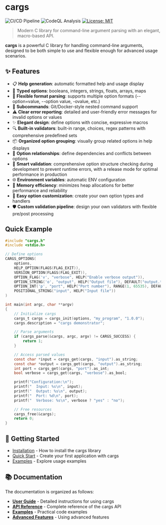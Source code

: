 # cargs

![CI/CD Pipeline](https://github.com/lucocozz/cargs/actions/workflows/ci.yml/badge.svg)
![CodeQL Analysis](https://github.com/lucocozz/cargs/actions/workflows/codeql.yml/badge.svg)
[![License: MIT](https://img.shields.io/badge/License-MIT-blue.svg)](https://opensource.org/licenses/MIT)

> Modern C library for command-line argument parsing with an elegant, macro-based API.

**cargs** is a powerful C library for handling command-line arguments, designed to be both simple to use and flexible enough for advanced usage scenarios.

## ✨ Features

- 📋 **Help generation**: automatic formatted help and usage display
- 🔄 **Typed options**: booleans, integers, strings, floats, arrays, maps
- 🎨 **Flexible format parsing**: supports multiple option formats (--option=value, --option value, -ovalue, etc.)
- 🌳 **Subcommands**: Git/Docker-style nested command support
- ⚠️ **Clear error reporting**: detailed and user-friendly error messages for invalid options or values
- ✨ **Elegant design**: define options with concise, expressive macros
- 🔍 **Built-in validators**: built-in range, choices, regex patterns with comprehensive predefined sets
- 📦 **Organized option grouping**: visually group related options in help displays
- 🔗 **Option relationships**: define dependencies and conflicts between options
- 🚦 **Smart validation**: comprehensive option structure checking during development to prevent runtime errors, with a release mode for optimal performance in production
- 🌐 **Environment variables**: automatic ENV configuration
- 🚀 **Memory efficiency**: minimizes heap allocations for better performance and reliability
- 🧰 **Easy option customization**: create your own option types and handlers
- 🛡️ **Custom validation pipeline**: design your own validators with flexible pre/post processing

## Quick Example

```c
#include "cargs.h"
#include <stdio.h>

// Define options
CARGS_OPTIONS(
    options,
    HELP_OPTION(FLAGS(FLAG_EXIT)),
    VERSION_OPTION(FLAGS(FLAG_EXIT)),
    OPTION_FLAG('v', "verbose", HELP("Enable verbose output")),
    OPTION_STRING('o', "output", HELP("Output file"), DEFAULT("output.txt")),
    OPTION_INT('p', "port", HELP("Port number"), RANGE(1, 65535), DEFAULT(8080)),
    POSITIONAL_STRING("input", HELP("Input file"))
)

int main(int argc, char **argv)
{
    // Initialize cargs
    cargs_t cargs = cargs_init(options, "my_program", "1.0.0");
    cargs.description = "cargs demonstrator";

    // Parse arguments
    if (cargs_parse(&cargs, argc, argv) != CARGS_SUCCESS) {
        return 1;
    }

    // Access parsed values
    const char *input = cargs_get(cargs, "input").as_string;
    const char *output = cargs_get(cargs, "output").as_string;
    int port = cargs_get(cargs, "port").as_int;
    bool verbose = cargs_get(cargs, "verbose").as_bool;

    printf("Configuration:\n");
    printf("  Input: %s\n", input);
    printf("  Output: %s\n", output);
    printf("  Port: %d\n", port);
    printf("  Verbose: %s\n", verbose ? "yes" : "no");

    // Free resources
    cargs_free(&cargs);
    return 0;
}
```

## 🚀 Getting Started

- [Installation](guide/installation.md) - How to install the cargs library
- [Quick Start](guide/quickstart.md) - Create your first application with cargs
- [Examples](examples/basic.md) - Explore usage examples

## 📚 Documentation

The documentation is organized as follows:

- **[User Guide](guide/installation.md)** - Detailed instructions for using cargs
- **[API Reference](api/overview.md)** - Complete reference of the cargs API
- **[Examples](examples/basic.md)** - Practical code examples
- **[Advanced Features](advanced/custom-handlers.md)** - Using advanced features
